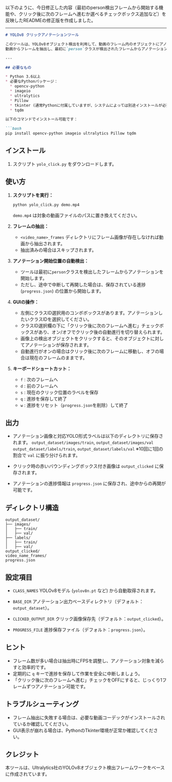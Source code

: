 以下のように、今日修正した内容（最初のperson検出フレームから開始する機能や、クリック後に次のフレームへ進むか選べるチェックボックス追加など）を反映したREADMEの修正版を作成しました。

---

````markdown
# YOLOv8 クリックアノテーションツール

このツールは、YOLOv8オブジェクト検出を利用して、動画のフレーム内のオブジェクトにアノテーションを付けるためのGUIツールです。  
動画からフレームを抽出し、最初に`person`クラスが検出されたフレームからアノテーションを開始できます。また、クリック後に自動的に次のフレームへ進むかどうかをGUI上のチェックボックスで切り替え可能です。

---

## 必要なもの

* Python 3.6以上
* 必要なPythonパッケージ：
  * opencv-python
  * imageio
  * ultralytics
  * Pillow
  * tkinter (通常Pythonに付属していますが、システムによっては別途インストールが必要な場合があります)
  * tqdm

以下のコマンドでインストール可能です：

```bash
pip install opencv-python imageio ultralytics Pillow tqdm
````


## インストール

1. スクリプト `yolo_click.py` をダウンロードします。



## 使い方

1. **スクリプトを実行：**

   ```bash
   python yolo_click.py demo.mp4
   ```

   `demo.mp4` は対象の動画ファイルのパスに置き換えてください。

2. **フレームの抽出：**

   * `<video_name>_frames` ディレクトリにフレーム画像が存在しなければ動画から抽出されます。
   * 抽出済みの場合はスキップされます。

3. **アノテーション開始位置の自動検出：**

   * ツールは最初に`person`クラスを検出したフレームからアノテーションを開始します。
   * ただし、途中で中断して再開した場合は、保存されている進捗 (`progress.json`) の位置から開始します。

4. **GUIの操作：**

   * 左側にクラスID選択用のコンボボックスがあります。アノテーションしたいクラスIDを選択してください。
   * クラスID選択欄の下に「クリック後に次のフレームへ進む」チェックボックスがあり、オン/オフでクリック後の自動進行を切り替えられます。
   * 画像上の検出オブジェクトをクリックすると、そのオブジェクトに対してアノテーションが保存されます。
   * 自動進行がオンの場合はクリック後に次のフレームに移動し、オフの場合は現在のフレームのままです。

5. **キーボードショートカット：**

   * `f` : 次のフレームへ
   * `d` : 前のフレームへ
   * `s` : 現在のクリック位置のラベルを保存
   * `q` : 進捗を保存して終了
   * `w` : 進捗をリセット（`progress.json`を削除）して終了



## 出力

* アノテーション画像と対応YOLO形式ラベルは以下のディレクトリに保存されます。
  `output_dataset/images/train`, `output_dataset/images/val`
  `output_dataset/labels/train`, `output_dataset/labels/val`
  ※10回に1回の割合で `val` に振り分けられます。

* クリック時の赤いバウンディングボックス付き画像は `output_clicked` に保存されます。

* アノテーションの進捗情報は `progress.json` に保存され、途中からの再開が可能です。



## ディレクトリ構造

```
output_dataset/
├── images/
│   ├── train/
│   ├── val/
├── labels/
│   ├── train/
│   ├── val/
output_clicked/
video_name_frames/
progress.json
```


## 設定項目

* `CLASS_NAMES`
  YOLOv8モデル (`yolov8n.pt` など) から自動取得されます。

* `BASE_DIR`
  アノテーション出力ベースディレクトリ（デフォルト：`output_dataset`）。

* `CLICKED_OUTPUT_DIR`
  クリック画像保存先（デフォルト：`output_clicked`）。

* `PROGRESS_FILE`
  進捗保存ファイル（デフォルト：`progress.json`）。



## ヒント

* フレーム数が多い場合は抽出時にFPSを調整し、アノテーション対象を減らすと効率的です。
* 定期的に `q` キーで進捗を保存して作業を安全に中断しましょう。
* 「クリック後に次のフレームへ進む」チェックをOFFにすると、じっくり1フレームずつアノテーション可能です。



## トラブルシューティング

* フレーム抽出に失敗する場合は、必要な動画コーデックがインストールされているか確認してください。
* GUI表示が崩れる場合は、PythonのTkinter環境が正常か確認してください。



## クレジット

本ツールは、Ultralytics社のYOLOv8オブジェクト検出フレームワークをベースに作成されています。

